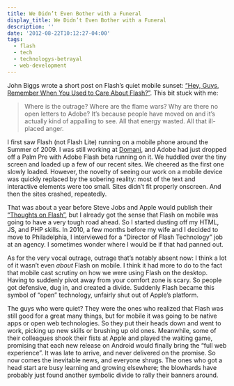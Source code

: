 ```yaml
---
title: We Didn’t Even Bother with a Funeral
display_title: We Didn’t Even Bother with a Funeral
description: ''
date: '2012-08-22T10:12:27-04:00'
tags:
  - flash
  - tech
  - technologys-betrayal
  - web-development
---
```

John Biggs wrote a short post on Flash’s quiet mobile sunset: [“Hey, Guys, Remember When You Used to Care About Flash?”](http://techcrunch.com/2012/08/18/hey-guys-remember-when-you-used-to-care-about-flash/). This bit stuck with me:

> Where is the outrage? Where are the flame wars? Why are there no open letters to Adobe? It’s because people have moved on and it’s actually kind of appalling to see. All that energy wasted. All that ill-placed anger.

I first saw Flash (not Flash Lite) running on a mobile phone around the Summer of 2009. I was still working at [Domani](http://www.domanistudios.com), and Adobe had just dropped off a Palm Pre with Adobe Flash beta running on it. We huddled over the tiny screen and loaded up a few of our recent sites. We cheered as the first one slowly loaded. However, the novelty of seeing our work on a mobile device was quickly replaced by the sobering reality: most of the text and interactive elements were too small. Sites didn’t fit properly onscreen. And then the sites crashed, repeatedly.

That was about a year before Steve Jobs and Apple would publish their [“Thoughts on Flash”](http://www.apple.com/hotnews/thoughts-on-flash/), but I already got the sense that Flash on mobile was going to have a very tough road ahead. So I started dusting off my HTML, JS, and PHP skills. In 2010, a few months before my wife and I decided to move to Philadelphia, I interviewed for a “Director of Flash Technology” job at an agency. I sometimes wonder where I would be if that had panned out.

As for the very vocal outrage, outrage that’s notably absent now: I think a lot of it wasn’t even *about* Flash on mobile. I think it had more to do to the fact that mobile cast scrutiny on how we were using Flash on the desktop. Having to suddenly pivot away from your comfort zone is scary. So people got defensive, dug in, and created a divide. Suddenly Flash became this symbol of “open” technology, unfairly shut out of Apple’s platform.

The guys who were quiet? They were the ones who realized that Flash was still good for a great many things, but for mobile it was going to be native apps or open web technologies. So they put their heads down and went to work, picking up new skills or brushing up old ones. Meanwhile, some of their colleagues shook their fists at Apple and played the waiting game, promising that each new release on Android would finally bring the “full web experience”. It was late to arrive, and never delivered on the promise. So now comes the inevitable news, and everyone shrugs. The ones who got a head start are busy learning and growing elsewhere; the blowhards have probably just found another symbolic divide to rally their banners around.
